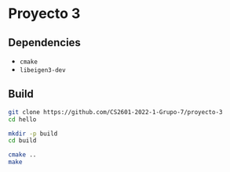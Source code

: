 # Proyecto 3

## Dependencies

* `cmake`
* `libeigen3-dev`

## Build
``` bash
git clone https://github.com/CS2601-2022-1-Grupo-7/proyecto-3
cd hello

mkdir -p build
cd build

cmake ..
make
```
